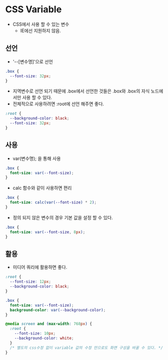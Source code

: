 # CSS Variable

- CSS에서 사용 할 수 있는 변수
  - IE에선 지원하지 않음.

## 선언

- '--[변수명]'으로 선언

```css
.box {
  --font-size: 32px;
}
```

- 지역변수로 선언 되기 때문에 .box에서 선언한 것들은 .box와 .box의 자식 노드에서만 사용 할 수 있다.
- 전체적으로 사용하려면 :root에 선언 해주면 좋다.

```css
:root {
  --background-color: black;
  --font-size: 32px;
}
```

## 사용

- var(변수명); 을 통해 사용

```css
.box {
  font-size: var(--font-size);
}
```

- calc 함수와 같이 사용하면 편리

```css
.box {
  font-size: calc(var(--font-size) * 2);
}
```

- 정의 되지 않은 변수의 경우 기본 값을 설정 할 수 있다.

```css
.box {
  font-size: var(--font-size, 8px);
}
```

## 활용

- 미디어 쿼리에 활용하면 좋다.

```css
:root {
  --font-size: 12px;
  --background-color: black;
}

.box {
  font-size: var(--font-size);
  background-color: var(--background-color);
}

@media screen and (max-width: 768px) {
  :root {
    --font-size: 10px;
    --background-color: white;
  }
  /* 별도의 css수정 없이 variable 값의 수정 만으로도 화면 구성을 바꿀 수 있다. */
}
```
